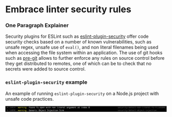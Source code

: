 # Embrace linter security rules

### One Paragraph Explainer
Security plugins for ESLint such as [eslint-plugin-security](https://github.com/nodesecurity/eslint-plugin-security) offer code security checks based on a number of known vulnerabilities, such as unsafe regex, unsafe use of `eval()`, and non literal  filenames being used when accessing the file system within an application.  The use of git hooks such as [pre-git](https://github.com/bahmutov/pre-git) allows to further enforce any rules on source control before they get distributed to remotes, one of which can be to check that no secrets were added to source control.

### `eslint-plugin-security` example
An example of running `eslint-plugin-security` on a Node.js project with unsafe code practices.

![eslint-plugin-security example](/assets/images/lintrules1.png "eslint-plugin-security example")
